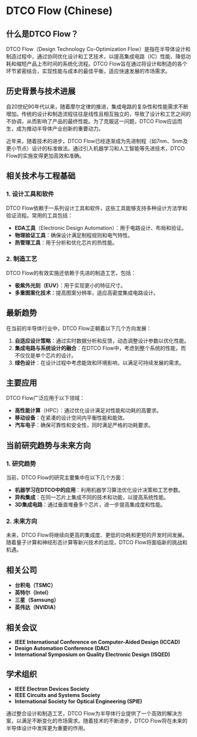 # DTCO Flow (Chinese)

## 什么是DTCO Flow？

DTCO Flow（Design Technology Co-Optimization Flow）是指在半导体设计和制造过程中，通过协同优化设计和工艺技术，以提高集成电路（IC）性能、降低功耗和缩短产品上市时间的系统化流程。DTCO Flow旨在通过将设计和制造的各个环节紧密结合，实现性能与成本的最佳平衡，适应快速发展的市场需求。

## 历史背景与技术进展

自20世纪90年代以来，随着摩尔定律的推进，集成电路的复杂性和性能需求不断增加。传统的设计和制造流程往往是线性且相互独立的，导致了设计和工艺之间的不协调，从而影响了产品的最终性能。为了克服这一问题，DTCO Flow应运而生，成为推动半导体产业创新的重要动力。

近年来，随着技术的进步，DTCO Flow已经逐渐成为先进制程（如7nm、5nm及更小节点）设计的标准做法。通过引入机器学习和人工智能等先进技术，DTCO Flow的实施变得更加高效和准确。

## 相关技术与工程基础

### 1. 设计工具和软件

DTCO Flow依赖于一系列设计工具和软件，这些工具能够支持多种设计方法学和验证流程。常用的工具包括：

- **EDA工具**（Electronic Design Automation）：用于电路设计、布局和验证。
- **物理验证工具**：确保设计满足制程规则和电气特性。
- **热管理工具**：用于分析和优化芯片的热性能。

### 2. 制造工艺

DTCO Flow的有效实施还依赖于先进的制造工艺，包括：

- **极紫外光刻（EUV）**：用于实现更小的特征尺寸。
- **多重图案化技术**：提高图案分辨率，适应高密度集成电路设计。

## 最新趋势

在当前的半导体行业中，DTCO Flow正朝着以下几个方向发展：

1. **自适应设计策略**：通过实时数据分析和反馈，动态调整设计参数以优化性能。
2. **集成电路与系统设计的融合**：在DTCO Flow中，考虑到整个系统的性能，而不仅仅是单个芯片的设计。
3. **绿色设计**：在设计过程中考虑能效和环境影响，以满足可持续发展的需求。

## 主要应用

DTCO Flow广泛应用于以下领域：

- **高性能计算**（HPC）：通过优化设计满足对性能和功耗的高要求。
- **移动设备**：在紧凑的设计空间内平衡性能和能效。
- **汽车电子**：确保可靠性和安全性，同时满足严格的功耗要求。

## 当前研究趋势与未来方向

### 1. 研究趋势

当前，DTCO Flow的研究主要集中在以下几个方面：

- **机器学习在DTCO中的应用**：利用机器学习算法优化设计决策和工艺参数。
- **异构集成**：在同一芯片上集成不同的技术和功能，以提高系统性能。
- **3D集成电路**：通过垂直堆叠多个芯片，进一步提高集成度和性能。

### 2. 未来方向

未来，DTCO Flow将继续向更高的集成度、更低的功耗和更短的开发时间发展。随着量子计算和神经形态计算等新兴技术的出现，DTCO Flow将面临新的挑战和机遇。

## 相关公司

- **台积电（TSMC）**
- **英特尔（Intel）**
- **三星（Samsung）**
- **英伟达（NVIDIA）**

## 相关会议

- **IEEE International Conference on Computer-Aided Design (ICCAD)**
- **Design Automation Conference (DAC)**
- **International Symposium on Quality Electronic Design (ISQED)**

## 学术组织

- **IEEE Electron Devices Society**
- **IEEE Circuits and Systems Society**
- **International Society for Optical Engineering (SPIE)**

通过整合设计和制造工艺，DTCO Flow为半导体行业提供了一个高效的解决方案，以满足不断变化的市场需求。随着技术的不断进步，DTCO Flow将在未来的半导体设计中发挥更为重要的作用。